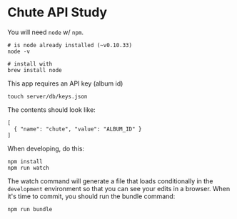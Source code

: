 # Chute API Study

You will need `node` w/ `npm`.

```
# is node already installed (~v0.10.33)
node -v

# install with
brew install node

```

This app requires an API key (album id)

```
touch server/db/keys.json
```

The contents should look like:

```
[
  { "name": "chute", "value": "ALBUM_ID" }
]

```

When developing, do this:

```
npm install
npm run watch
```

The watch command will generate a file that loads conditionally in the `development` environment so that you can see your edits in a browser. When it's time to commit, you should run the bundle command:

```
npm run bundle
```
